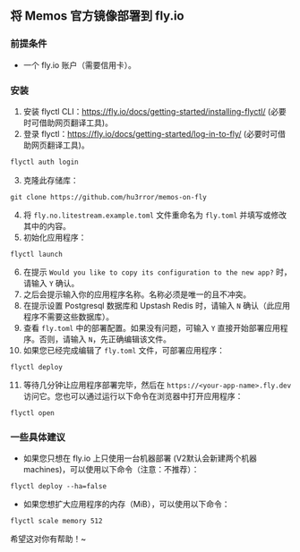 ## 将 Memos 官方镜像部署到 fly.io

### 前提条件

* 一个 fly.io 账户（需要信用卡）。

### 安装

1. 安装 flyctl CLI：https://fly.io/docs/getting-started/installing-flyctl/ (必要时可借助网页翻译工具)。
2. 登录 flyctl：https://fly.io/docs/getting-started/log-in-to-fly/ (必要时可借助网页翻译工具)。

```sh
flyctl auth login
```

3. 克隆此存储库：

```shell
git clone https://github.com/hu3rror/memos-on-fly
```

4. 将 `fly.no.litestream.example.toml` 文件重命名为 `fly.toml` 并填写或修改其中的内容。
5. 初始化应用程序：

```shell
flyctl launch
```

6. 在提示 `Would you like to copy its configuration to the new app?` 时，请输入 `Y` 确认。
7. 之后会提示输入你的应用程序名称。名称必须是唯一的且不冲突。
8. 在提示设置 Postgresql 数据库和 Upstash Redis 时，请输入 `N` 确认（此应用程序不需要这些数据库）。
9. 查看 `fly.toml` 中的部署配置。如果没有问题，可输入 `Y` 直接开始部署应用程序。否则，请输入 `N`，先正确编辑该文件。
10. 如果您已经完成编辑了 `fly.toml` 文件，可部署应用程序：

```shell
flyctl deploy
```

11. 等待几分钟让应用程序部署完毕，然后在 `https://<your-app-name>.fly.dev` 访问它。您也可以通过运行以下命令在浏览器中打开应用程序：

```shell
flyctl open
```

### 一些具体建议

- 如果您只想在 fly.io 上只使用一台机器部署 (V2默认会新建两个机器machines)，可以使用以下命令（注意：不推荐）：

```shell
flyctl deploy --ha=false
```

- 如果您想扩大应用程序的内存（MiB），可以使用以下命令：

```shell
flyctl scale memory 512
```

希望这对你有帮助！~